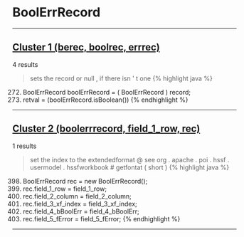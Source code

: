 # BoolErrRecord

***

## [Cluster 1 (berec, boolrec, errrec)](./1)
4 results
> sets the record or null , if there isn ' t one 
{% highlight java %}
272. BoolErrRecord boolErrRecord = ( BoolErrRecord ) record;
274. retval = (boolErrRecord.isBoolean())
{% endhighlight %}

***

## [Cluster 2 (boolerrrecord, field_1_row, rec)](./2)
1 results
> set the index to the extendedformat @ see org . apache . poi . hssf . usermodel . hssfworkbook # getfontat ( short ) 
{% highlight java %}
398. BoolErrRecord rec = new BoolErrRecord();
399. rec.field_1_row = field_1_row;
400. rec.field_2_column = field_2_column;
401. rec.field_3_xf_index = field_3_xf_index;
402. rec.field_4_bBoolErr = field_4_bBoolErr;
403. rec.field_5_fError = field_5_fError;
{% endhighlight %}

***


